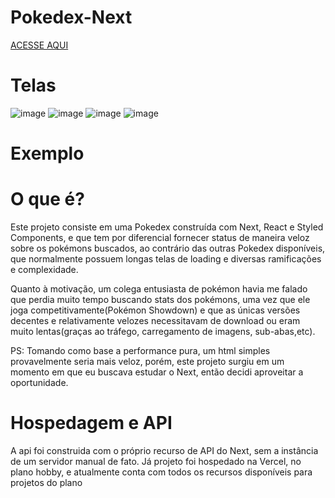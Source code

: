 # Pokedex-Next
[ACESSE AQUI](https://pokefast.vercel.app/)

# Telas
![image](https://user-images.githubusercontent.com/68029637/112148894-2c1b5280-8bbd-11eb-98f3-5db56988588d.png)
![image](https://user-images.githubusercontent.com/68029637/112148962-3f2e2280-8bbd-11eb-97b8-5e5ea946cfb9.png)
![image](https://user-images.githubusercontent.com/68029637/112149703-05a9e700-8bbe-11eb-96ee-0acff08c98f2.png)
![image](https://user-images.githubusercontent.com/68029637/112149030-4f460200-8bbd-11eb-9c41-31be9cdfa78a.png)

# Exemplo


# O que é?
Este projeto consiste em uma Pokedex construída com Next, React e Styled Components, e que tem por diferencial fornecer status de maneira veloz sobre os pokémons buscados, ao contrário das outras Pokedex disponíveis, que normalmente possuem longas telas de loading e diversas ramificações e complexidade.

Quanto à motivação, um colega entusiasta de pokémon havia me falado que perdia muito tempo buscando stats dos pokémons, uma vez que ele joga competitivamente(Pokémon Showdown) e que as únicas versões decentes e relativamente velozes necessitavam de download ou eram muito lentas(graças ao tráfego, carregamento de imagens, sub-abas,etc).

PS: Tomando como base a performance pura, um html simples provavelmente seria mais veloz, porém, este projeto surgiu em um momento em que eu buscava estudar o Next, então decidi aproveitar a oportunidade.

# Hospedagem e API
A api foi construida com o próprio recurso de API do Next, sem a instância de um servidor manual de fato. Já projeto foi hospedado na Vercel, no plano hobby, e atualmente conta com todos os recursos disponíveis para projetos do plano
